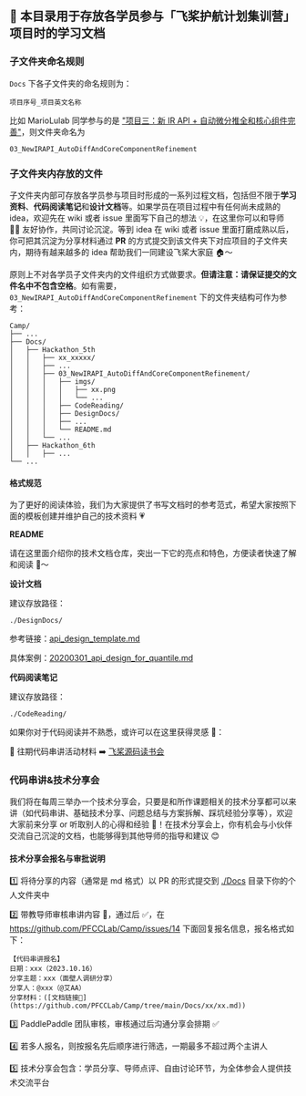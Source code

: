 ## 📖 本目录用于存放各学员参与「飞桨护航计划集训营」项目时的学习文档

### 子文件夹命名规则
`Docs` 下各子文件夹的命名规则为：
```
项目序号_项目英文名称
```

比如 MarioLulab 同学参与的是 ["项目三：新 IR API + 自动微分推全和核心组件完善"](https://github.com/PaddlePaddle/community/blob/master/hackathon/hackathon_5th/%E3%80%90PaddlePaddle%20Hackathon%205th%E3%80%91%E9%A3%9E%E6%A1%A8%E6%8A%A4%E8%88%AA%E8%AE%A1%E5%88%92%E9%9B%86%E8%AE%AD%E8%90%A5%E9%A1%B9%E7%9B%AE%E5%90%88%E9%9B%86.md#%E9%A1%B9%E7%9B%AE%E4%B8%89%E6%96%B0-ir-api--%E8%87%AA%E5%8A%A8%E5%BE%AE%E5%88%86%E6%8E%A8%E5%85%A8%E5%92%8C%E6%A0%B8%E5%BF%83%E7%BB%84%E4%BB%B6%E5%AE%8C%E5%96%84)，则文件夹命名为
```
03_NewIRAPI_AutoDiffAndCoreComponentRefinement
```

### 子文件夹内存放的文件
子文件夹内部可存放各学员参与项目时形成的一系列过程文档，包括但不限于**学习资料**、**代码阅读笔记**和**设计文档**等。如果学员在项目过程中有任何尚未成熟的 idea，欢迎先在 wiki 或者 issue 里面写下自己的想法 💡，在这里你可以和导师 🧑‍🏫 友好协作，共同讨论沉淀。等到 idea 在 wiki 或者 issue 里面打磨成熟以后，你可把其沉淀为分享材料通过 **PR** 的方式提交到该文件夹下对应项目的子文件夹内，期待有越来越多的 idea 帮助我们一同建设飞桨大家庭 🏠～

原则上不对各学员子文件夹内的文件组织方式做要求。**但请注意：请保证提交的文件名中不包含空格**。如有需要，`03_NewIRAPI_AutoDiffAndCoreComponentRefinement` 下的文件夹结构可作为参考：
```
Camp/
├── ...
├── Docs/
│   ├── Hackathon_5th
│   │   ├── xx_xxxxx/
│   │   ├── ...
│   │   ├── 03_NewIRAPI_AutoDiffAndCoreComponentRefinement/
│   │   │   ├── imgs/
│   │   │   │   ├── xx.png
│   │   │   │   └── ...
│   │   │   ├── CodeReading/
│   │   │   ├── DesignDocs/
│   │   │   ├── ...
│   │   │   └── README.md
│   │   └── ...
│   ├── Hackathon_6th
│   │   ├── ...
└── ...
```

#### 格式规范
为了更好的阅读体验，我们为大家提供了书写文档时的参考范式，希望大家按照下面的模板创建并维护自己的技术资料 💗

**README**

请在这里面介绍你的技术文档仓库，突出一下它的亮点和特色，方便读者快速了解和阅读 📖～

**设计文档**

建议存放路径：

```
./DesignDocs/
```


参考链接：[api_design_template.md](https://github.com/PaddlePaddle/community/blob/master/rfcs/APIs/api_design_template.md)

具体案例：[20200301_api_design_for_quantile.md](https://github.com/PaddlePaddle/community/blob/master/rfcs/APIs/20200301_api_design_for_quantile.md)

**代码阅读笔记**

建议存放路径：

```
./CodeReading/
```

如果你对于代码阅读并不熟悉，或许可以在这里获得灵感 🔮：

🌟 往期代码串讲活动材料 ➡️ [飞桨源码读书会](https://github.com/PaddlePaddle/community/tree/master/pfcc/paddle-code-reading)

### 代码串讲&技术分享会

我们将在每周三举办一个技术分享会，只要是和所作课题相关的技术分享都可以来讲（如代码串讲、基础技术分享、问题总结与方案拆解、踩坑经验分享等），欢迎大家前来分享 or 听取别人的心得和经验 👏！在技术分享会上，你有机会与小伙伴交流自己沉淀的文档，也能够得到其他导师的指导和建议 😊

#### 技术分享会报名与审批说明

1️⃣ 将待分享的内容（通常是 md 格式）以 PR 的形式提交到 [./Docs](https://github.com/PFCCLab/Camp/tree/main/Docs) 目录下你的个人文件夹中

2️⃣ 带教导师审核串讲内容 📄，通过后 ✅，在 https://github.com/PFCCLab/Camp/issues/14 下面回复报名信息，报名格式如下：
```
【代码串讲报名】
日期：xxx（2023.10.16）
分享主题：xxx（面壁人调研分享）
分享人：@xxx（@艾AA）
分享材料：([文档链接🔗](https://github.com/PFCCLab/Camp/tree/main/Docs/xx/xx.md))
```

3️⃣ PaddlePaddle 团队审核，审核通过后沟通分享会排期 ✅

4️⃣ 若多人报名，则按报名先后顺序进行筛选，一期最多不超过两个主讲人

5️⃣ 技术分享会包含：学员分享、导师点评、自由讨论环节，为全体参会人提供技术交流平台

